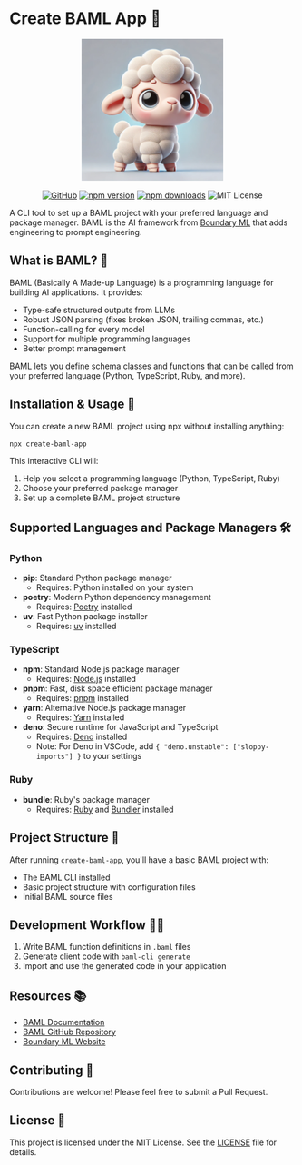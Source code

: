 # Create BAML App 🐑

<p align="center">
<img src="https://github.com/ashayas/create-baml-app/raw/master/.github/assets/lamb.png" width="250" alt="Create BAML App"/>
</p>

<p align="center">
<a href="https://github.com/ashayas/create-baml-app"><img src="https://img.shields.io/badge/GitHub-ashayas%2Fcreate--baml--app-blue?logo=github" alt="GitHub"></a>
<a href="https://www.npmjs.com/package/create-baml-app"><img src="https://img.shields.io/npm/v/create-baml-app.svg" alt="npm version"></a>
<a href="https://www.npmjs.com/package/create-baml-app"><img src="https://img.shields.io/npm/dm/create-baml-app.svg" alt="npm downloads"></a>
<img src="https://img.shields.io/badge/license-MIT-blue" alt="MIT License">
</p>

A CLI tool to set up a BAML project with your preferred language and package manager. BAML is the AI framework from [Boundary ML](https://www.boundaryml.com) that adds engineering to prompt engineering.

## What is BAML? 🤔

BAML (Basically A Made-up Language) is a programming language for building AI applications. It provides:

- Type-safe structured outputs from LLMs
- Robust JSON parsing (fixes broken JSON, trailing commas, etc.)
- Function-calling for every model
- Support for multiple programming languages
- Better prompt management

BAML lets you define schema classes and functions that can be called from your preferred language (Python, TypeScript, Ruby, and more).

## Installation & Usage 🚀

You can create a new BAML project using npx without installing anything:

```bash
npx create-baml-app
```

This interactive CLI will:
1. Help you select a programming language (Python, TypeScript, Ruby)
2. Choose your preferred package manager
3. Set up a complete BAML project structure

## Supported Languages and Package Managers 🛠️

### Python
- **pip**: Standard Python package manager
  - Requires: Python installed on your system
- **poetry**: Modern Python dependency management
  - Requires: [Poetry](https://python-poetry.org/docs/#installation) installed
- **uv**: Fast Python package installer
  - Requires: [uv](https://github.com/astral-sh/uv) installed

### TypeScript
- **npm**: Standard Node.js package manager
  - Requires: [Node.js](https://nodejs.org/) installed
- **pnpm**: Fast, disk space efficient package manager
  - Requires: [pnpm](https://pnpm.io/installation) installed
- **yarn**: Alternative Node.js package manager
  - Requires: [Yarn](https://yarnpkg.com/getting-started/install) installed
- **deno**: Secure runtime for JavaScript and TypeScript
  - Requires: [Deno](https://deno.land/manual/getting_started/installation) installed
  - Note: For Deno in VSCode, add `{ "deno.unstable": ["sloppy-imports"] }` to your settings

### Ruby
- **bundle**: Ruby's package manager
  - Requires: [Ruby](https://www.ruby-lang.org/en/documentation/installation/) and [Bundler](https://bundler.io/) installed

## Project Structure 📁

After running `create-baml-app`, you'll have a basic BAML project with:

- The BAML CLI installed
- Basic project structure with configuration files
- Initial BAML source files

## Development Workflow 🧑‍💻

1. Write BAML function definitions in `.baml` files
2. Generate client code with `baml-cli generate`
3. Import and use the generated code in your application

## Resources 📚

- [BAML Documentation](https://docs.boundaryml.com/)
- [BAML GitHub Repository](https://github.com/BoundaryML/baml)
- [Boundary ML Website](https://www.boundaryml.com/)

## Contributing 🤝

Contributions are welcome! Please feel free to submit a Pull Request.

## License 📄

This project is licensed under the MIT License. See the [LICENSE](LICENSE) file for details.
